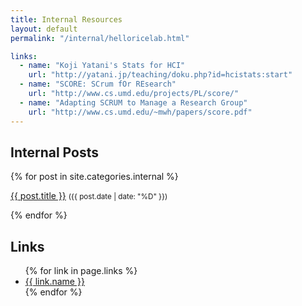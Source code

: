 ```yaml
---
title: Internal Resources
layout: default
permalink: "/internal/helloricelab.html"

links:
  - name: "Koji Yatani's Stats for HCI"
    url: "http://yatani.jp/teaching/doku.php?id=hcistats:start"
  - name: "SCORE: SCrum fOr REsearch"
    url: "http://www.cs.umd.edu/projects/PL/score/"
  - name: "Adapting SCRUM to Manage a Research Group"
    url: "http://www.cs.umd.edu/~mwh/papers/score.pdf"
---
```

<!-- Main -->
<section class="wrapper style1">
	<div class="container">
		<div id="content">
			<div class="row">
				<div class="12u">
					<!-- Blog -->
					<h1>Internal Posts</h1>
					<section>
						{% for post in site.categories.internal %}
							<p>
								<a href="{{ site.baseurl }}{{ post.url }}">{{ post.title }}</a> <small>({{ post.date | date: "%D" }})</small>
							</p>
						{% endfor %}
					</section>
					<h1>Links</h1>
					<ul>
						{% for link in page.links %}
							<li><a href="{{ link.url }}">{{ link.name }}</a></li>
						{% endfor %}
					</ul>
				</div>
			</div>
	</div>
</section>